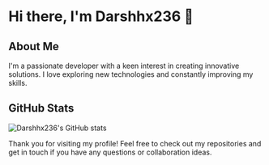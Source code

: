 
# Hi there, I'm Darshhx236 👋

## About Me
I'm a passionate developer with a keen interest in creating innovative solutions. I love exploring new technologies and constantly improving my skills.


## GitHub Stats
![Darshhx236's GitHub stats](https://github-readme-stats.vercel.app/api?username=Darshhx236&show_icons=true&theme=radical)



Thank you for visiting my profile! Feel free to check out my repositories and get in touch if you have any questions or collaboration ideas.
